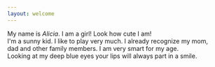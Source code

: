 ```yaml
---
layout: welcome
---
```


My name is *Alicia*. I am a girl! Look how cute I am! <br/>
I'm a sunny kid. I like to play very much. I already recognize my mom, <br/>
dad and other family members. I am very smart for my age. <br/>
Looking at my deep blue eyes your lips will always part in a smile.
